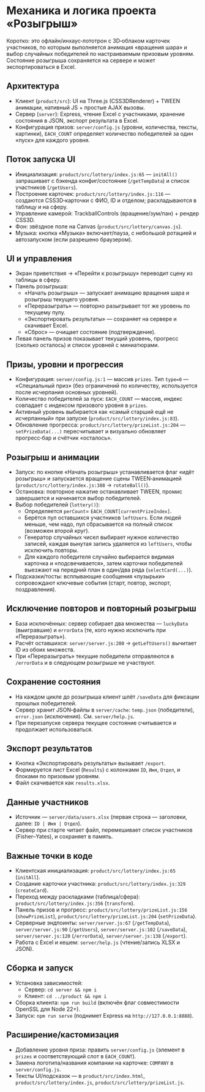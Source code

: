 # Механика и логика проекта «Розыгрыш»

Коротко: это офлайн/инхаус‑лототрон с 3D‑облаком карточек участников, по которым выполняется анимация «вращения шара» и выбор случайных победителей по настраиваемым призовым уровням. Состояние розыгрыша сохраняется на сервере и может экспортироваться в Excel.

## Архитектура
- Клиент (`product/src`): UI на Three.js (CSS3DRenderer) + TWEEN анимации, нативный JS + простые AJAX вызовы.
- Сервер (`server`): Express, чтение Excel c участниками, хранение состояния в JSON, экспорт результата в Excel.
- Конфигурация призов: `server/config.js` (уровни, количества, тексты, картинки), `EACH_COUNT` определяет количество победителей за один «пуск» для каждого уровня.

## Поток запуска UI
- Инициализация: `product/src/lottery/index.js:65` — `initAll()` запрашивает с бэкенда конфиг/состояние (`/getTempData`) и список участников (`/getUsers`).
- Построение карточек: `product/src/lottery/index.js:116` — создаются CSS3D‑карточки с ФИО, ID и отделом; раскладываются в таблицу и на сферу.
- Управление камерой: TrackballControls (вращение/зум/пан) + рендер CSS3D.
- Фон: звёздное поле на Canvas (`product/src/lottery/canvas.js`).
- Музыка: кнопка «Музыка» включает/пауза, с небольшой ротацией и автозапуском (если разрешено браузером).

## UI и управления
- Экран приветствия → «Перейти к розыгрышу» переводит сцену из таблицы в сферу.
- Панель розыгрыша:
  - «Начать розыгрыш» — запускает анимацию вращения шара и розыгрыш текущего уровня.
  - «Переразыграть» — повторно разыгрывает тот же уровень по текущему пулу.
  - «Экспортировать результаты» — сохраняет на сервере и скачивает Excel.
  - «Сброс» — очищает состояние (подтверждение).
- Левая панель призов показывает текущий уровень, прогресс (сколько осталось) и список уровней с миниатюрами.

## Призы, уровни и прогрессия
- Конфигурация: `server/config.js:1` — массив `prizes`. Тип `type=0` — «Специальный приз» (без ограничений по количеству, используется после исчерпания основных уровней).
- Количество победителей за пуск: `EACH_COUNT` — массив, индекс совпадает с индексом призового уровня в `prizes`.
- Активный уровень выбирается как «самый старший ещё не исчерпанный» при запуске (`product/src/lottery/index.js:83`).
- Обновление прогресса: `product/src/lottery/prizeList.js:204` — `setPrizeData(...)` пересчитывает и визуально обновляет прогресс‑бар и счётчик «осталось».

## Розыгрыш и анимации
- Запуск: по кнопке «Начать розыгрыш» устанавливается флаг «идёт розыгрыш» и запускается вращение сцены TWEEN‑анимацией (`product/src/lottery/index.js:388` → `rotateBall()`).
- Остановка: повторное нажатие останавливает TWEEN, промис завершается и начинается выбор победителей.
- Выбор победителей (`lottery()`):
  - Определяется `perCount`= `EACH_COUNT[currentPrizeIndex]`.
  - Берётся пул оставшихся участников `leftUsers`. Если людей меньше, чем надо, пул сбрасывается на полный список (возможен второй круг).
  - Генератор случайных чисел выбирает нужное количество записей, каждая вынутая запись удаляется из `leftUsers`, чтобы исключить повторы.
  - Для каждого победителя случайно выбирается видимая карточка и «подсвечивается», затем карточки победителей выезжают на передний план в один/два ряда (`selectCard(...)`).
- Подсказки/тосты: всплывающие сообщения «пузырьки» сопровождают ключевые события (старт, повтор, экспорт, поздравления).

## Исключение повторов и повторный розыгрыш
- База исключённых: сервер собирает два множества — `luckyData` (выигравшие) и `errorData` (те, кого нужно исключить при «Переразыграть»).
- Расчёт оставшихся: `server/server.js:200` → `getLeftUsers()` вычитает ID из обоих множеств.
- При «Переразыграть» текущие победители отправляются в `/errorData` и в следующем розыгрыше не участвуют.

## Сохранение состояния
- На каждом цикле до розыгрыша клиент шлёт `/saveData` для фиксации прошлых победителей.
- Сервер хранит JSON‑файлы в `server/cache`: `temp.json` (победители), `error.json` (исключения). См. `server/help.js`.
- При перезапуске сервера текущее состояние считывается и продолжает использоваться.

## Экспорт результатов
- Кнопка «Экспортировать результаты» вызывает `/export`.
- Формируется лист Excel (`Results`) с колонками `ID`, `Имя`, `Отдел`, и блоками по призовым уровням.
- Файл скачивается как `results.xlsx`.

## Данные участников
- Источник — `server/data/users.xlsx` (первая строка — заголовки, далее: `ID | Имя | Отдел`).
- Сервер при старте читает файл, перемешивает список участников (Fisher–Yates), и сохраняет в память.

## Важные точки в коде
- Клиентская инициализация: `product/src/lottery/index.js:65` (`initAll`).
- Создание карточки участника: `product/src/lottery/index.js:329` (`createCard`).
- Переход между раскладками (таблица/сфера): `product/src/lottery/index.js:356` (`transform`).
- Панель призов и прогресс: `product/src/lottery/prizeList.js:156` (`showPrizeList`), `product/src/lottery/prizeList.js:204` (`setPrizeData`).
- Серверные эндпоинты: `server/server.js:67` (`/getTempData`), `server/server.js:90` (`/getUsers`), `server/server.js:102` (`/saveData`), `server/server.js:120` (`/errorData`), `server/server.js:138` (`/export`).
- Работа с Excel и кешем: `server/help.js` (чтение/запись XLSX и JSON).

## Сборка и запуск
- Установка зависимостей:
  - Сервер: `cd server && npm i`
  - Клиент: `cd ../product && npm i`
- Сборка клиента: `npm run build` (включён флаг совместимости OpenSSL для Node 22+).
- Запуск: `npm run serve` (поднимет Express на `http://127.0.0.1:8888`).

## Расширение/кастомизация
- Добавление уровня приза: править `server/config.js` (элемент в `prizes` и соответствующий слот в `EACH_COUNT`).
- Замена логотипа/названия компании на карточке: `COMPANY` в `server/config.js`.
- Тексты UI/подсказок — в `product/src/index.html`, `product/src/lottery/index.js`, `product/src/lottery/prizeList.js`.

